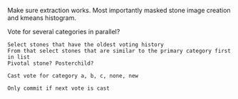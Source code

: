 Make sure extraction works. Most importantly masked stone image creation and 
kmeans histogram.


Vote for  several categories in parallel?

	Select stones that have the oldest voting history
	From that select stones that are similar to the primary category first in list
	Pivotal stone? Posterchild?

	Cast vote for category a, b, c, none, new

	Only commit if next vote is cast



